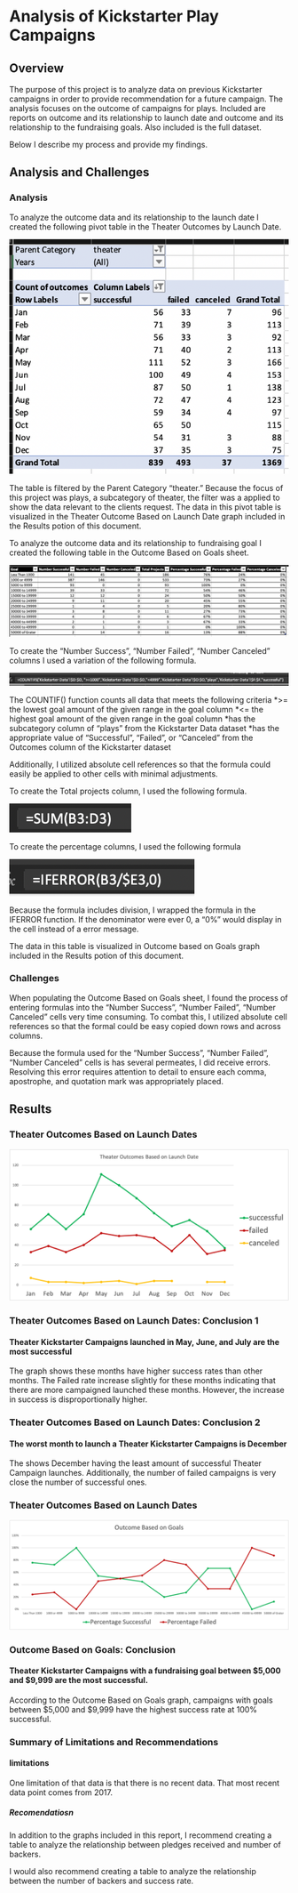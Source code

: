 # Analysis of Kickstarter Play Campaigns
## Overview

The purpose of this project is to analyze data on previous Kickstarter campaigns in order to provide recommendation for a future campaign. The analysis focuses on the outcome of campaigns for plays. Included are reports on outcome and its relationship to launch date and outcome and its relationship to the fundraising goals. Also included is the full dataset. 

Below I describe my process and provide my findings. 

## Analysis and Challenges

### Analysis 

To analyze the outcome data and its relationship to the launch date I created the following pivot table in the Theater Outcomes by Launch Date.

![Pivot_Table](/resources/Pivot_Table.png)

The table is filtered by the Parent Category “theater.” Because the focus of this project was plays, a subcategory of theater, the filter was a applied to show the data relevant to the clients request. The data in this pivot table is visualized in the Theater Outcome Based on Launch Date graph included in the Results potion of this document. 

To analyze the outcome data and its relationship to fundraising goal I created the following table in the Outcome Based on Goals sheet. 

![goal_outcome_data](/resources/goal_outcome_data.png)

To create the “Number Success”, “Number Failed”, “Number Canceled” columns I used a variation of the following formula. 

![countifs_formula](/resources/countifs_formula.png)

The COUNTIF()  function counts all data that meets the following criteria 
*>= the lowest goal amount of the given range in the goal column 
*<= the highest goal amount of the given range in the goal column
*has the subcategory column of “plays” from the Kickstarter Data dataset
*has the appropriate value of “Successful”, “Failed”, or “Canceled” from the Outcomes column of the Kickstarter dataset

Additionally, I utilized absolute cell references so that the formula could easily be applied to other cells with minimal adjustments. 

To create the Total projects column, I used the following formula.

![sum_formula](/resources/sum_formula.png)

To create the percentage columns, I used the following formula

![percentage_formula](/resources/percentage_formula.png)

Because the formula includes division, I wrapped the formula in the IFERROR function. If the denominator were ever 0, a “0%” would display in the cell instead of a error message. 

The data in this table is visualized in Outcome based on Goals graph included in the Results potion of this document.

### Challenges

When populating the Outcome Based on Goals sheet, I found the process of entering formulas into the “Number Success”, “Number Failed”, “Number Canceled” cells very time consuming. To combat this, I utilized absolute cell references so that the formal could be easy copied down rows and across columns. 

Because the formula used for the “Number Success”, “Number Failed”, “Number Canceled” cells is has several permeates, I did receive errors. Resolving this error requires attention to detail to ensure each comma, apostrophe, and quotation mark was appropriately placed. 
 
## Results

### Theater Outcomes Based on Launch Dates
![Theater_outcomes_vs_Launch](/resources/Theater_outcomes_vs_Launch.png)

### Theater Outcomes Based on Launch Dates: Conclusion 1
#### Theater Kickstarter Campaigns launched in May, June, and July are the most successful
The graph shows these months have higher success rates than other months. The Failed rate increase slightly for these months indicating that there are more campaigned launched these months. However, the increase in success is disproportionally higher. 

### Theater Outcomes Based on Launch Dates: Conclusion 2
#### The worst month to launch a Theater Kickstarter Campaigns is December
The shows December having the least amount of successful Theater Campaign launches. Additionally, the number of failed campaigns is very close the number of successful ones.  

### Theater Outcomes Based on Launch Dates
![outcome_vs_goals](/resources/Outcome_vs_Goals.png)

### Outcome Based on Goals: Conclusion 
#### Theater Kickstarter Campaigns with a fundraising goal between $5,000 and $9,999 are the most successful. 
According to the Outcome Based on Goals graph, campaigns with goals between $5,000 and $9,999 have the highest success rate at 100% successful. 

### Summary of Limitations and Recommendations 

#### limitations
One limitation of that data is that there is no recent data. That most recent data point comes from 2017. 

##### Recomendatiosn 
In addition to the graphs included in this report, I recommend creating a table to analyze the relationship between pledges received and number of backers. 

I would also recommend creating a table to analyze the relationship between the number of backers and success rate.  


